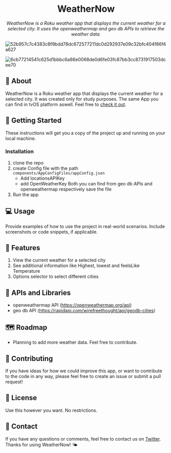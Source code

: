 <h1 align="center">WeatherNow</h1>

<p align="center">
  <i>WeatherNow is a Roku weather app that displays the current weather for a selected city. It uses the openweathermap and geo db APIs to retrieve the weather data.</i>
</p>

![52b957c7c4383c8f9bdd78dc672577211dc0d292937e09c32bfc404f86f4a627](https://user-images.githubusercontent.com/52960334/220998189-cb9b61cc-e7ae-4ed5-a7aa-cc13941f951f.png)

![6cb77214541c625d1bbbc6a86e0068de0d6fe03fc87bb3cc8731917503dcee70](https://user-images.githubusercontent.com/52960334/220998201-b2b28e83-7819-46be-a1eb-4542a58ecef0.png)

## 🧐 About

WeatherNow is a Roku weather app that displays the current weather for a selected city. It was created only for study purposes. The same App you can find in tvOS platform aswell. Feel free to [check it out](https://github.com/gokulpulikkal/WeatherNow-tvOS-).

## 🏁 Getting Started

These instructions will get you a copy of the project up and running on your local machine.

### Installation

1. clone the repo
2. create Config file with the path ```components/AppConfigFiles/appConfig.json```
    - Add locationsAPIKey
    - add OpenWeatherKey
    Both you can find from geo db APIs and openweathermap respectively
    save the file 
3. Run the app

## 💻 Usage

Provide examples of how to use the project in real-world scenarios. Include screenshots or code snippets, if applicable.

## 🌟 Features

1. View the current weather for a selected city
2. See additional information like Highest, lowest and feelsLike Temperature
3. Options selector to select different cities

## 🚀 APIs and Libraries

- openweathermap API (https://openweathermap.org/api)
- geo db API (https://rapidapi.com/wirefreethought/api/geodb-cities)

## 🗺 Roadmap

- Planning to add more weather data. Feel free to contribute.

## 🤝 Contributing

If you have ideas for how we could improve this app, or want to contribute to the code in any way, please feel free to create an issue or submit a pull request!

## 📝 License

Use this however you want. No restrictions.

## 📧 Contact

If you have any questions or comments, feel free to contact us on [Twitter](https://twitter.com/gokulp20650843). Thanks for using WeatherNow! 🌤️
